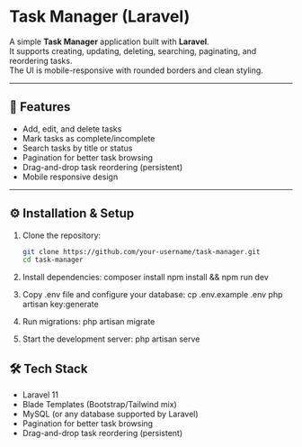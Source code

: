 # Task Manager (Laravel)

A simple **Task Manager** application built with **Laravel**.  
It supports creating, updating, deleting, searching, paginating, and reordering tasks.  
The UI is mobile-responsive with rounded borders and clean styling.

---

## 🚀 Features
- Add, edit, and delete tasks
- Mark tasks as complete/incomplete
- Search tasks by title or status
- Pagination for better task browsing
- Drag-and-drop task reordering (persistent)
- Mobile responsive design

---

## ⚙️ Installation & Setup

1. Clone the repository:
   ```bash
   git clone https://github.com/your-username/task-manager.git
   cd task-manager

2. Install dependencies:
   composer install
   npm install && npm run dev

3. Copy .env file and configure your database:
   cp .env.example .env
   php artisan key:generate

4. Run migrations:
   php artisan migrate
   
5. Start the development server:
   php artisan serve  

## 🛠️ Tech Stack
- Laravel 11
- Blade Templates (Bootstrap/Tailwind mix)
- MySQL (or any database supported by Laravel)
- Pagination for better task browsing
- Drag-and-drop task reordering (persistent)
